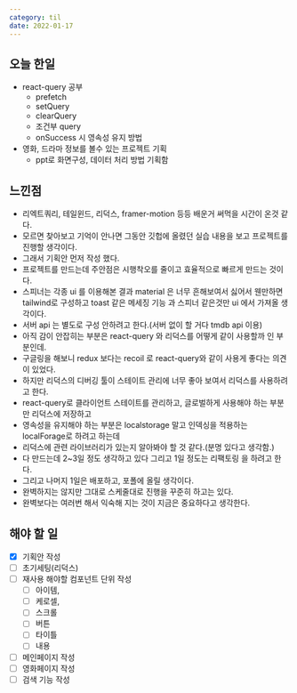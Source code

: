 ```yaml
---
category: til
date: 2022-01-17
---
```


## 오늘 한일

- react-query 공부
  - prefetch
  - setQuery
  - clearQuery
  - 조건부 query
  - onSuccess 시 영속성 유지 방법
- 영화, 드라마 정보를 볼수 있는 프로젝트 기획
  - ppt로 화면구성, 데이터 처리 방법 기획함

## 느낀점

- 리엑트쿼리, 테일윈드, 리덕스, framer-motion 등등 배운거 써먹을 시간이 온것 같다.
- 모르면 찾아보고 기억이 안나면 그동안 깃헙에 올렸던 실습 내용을 보고 프로젝트를 진행할 생각이다.
- 그래서 기획안 먼저 작성 했다.
- 프로젝트를 만드는데 주안점은 시행착오를 줄이고 효율적으로 빠르게 만드는 것이다.
- 스피너는 각종 ui 를 이용해본 결과 material 은 너무 흔해보여서 싫어서 웬만하면 tailwind로 구성하고 toast 같은 메세징 기능 과 스피너 같은것만 ui 에서 가져올 생각이다.
- 서버 api 는 별도로 구성 안하려고 한다.(서버 없이 할 거다 tmdb api 이용)
- 아직 감이 안잡히는 부분은 react-query 와 리덕스를 어떻게 같이 사용할까 인 부분인데.
- 구글링을 해보니 redux 보다는 recoil 로 react-query와 같이 사용게 좋다는 의견이 있었다.
- 하지만 리덕스의 디버깅 툴이 스테이트 관리에 너무 좋아 보여서 리덕스를 사용하려고 한다.
- react-query로 클라이언트 스테이트를 관리하고, 글로벌하게 사용해야 하는 부분만 리덕스에 저장하고
- 영속성을 유지해야 하는 부분은 localstorage 말고 인덱싱을 적용하는 localForage로 하려고 하는데
- 리덕스에 관련 라이브러리가 있는지 알아봐야 할 것 같다.(분명 있다고 생각함.)
- 다 만드는데 2~3일 정도 생각하고 있다 그리고 1일 정도는 리팩토링 을 하려고 한다.
- 그리고 나머지 1일은 배포하고, 포폴에 올릴 생각이다.
- 완벽하지는 않지만 그대로 스케줄대로 진행을 꾸준히 하고는 있다.
- 완벽보다는 여러번 해서 익숙해 지는 것이 지금은 중요하다고 생각한다.

## 해야 할 일

- [x] 기획안 작성
- [ ] 초기세팅(리덕스)
- [ ] 재사용 해야할 컴포넌트 단위 작성
  - [ ] 아이템,
  - [ ] 케로셀,
  - [ ] 스크롤
  - [ ] 버튼
  - [ ] 타이틀
  - [ ] 내용
- [ ] 메인페이지 작성
- [ ] 영화페이지 작성
- [ ] 검색 기능 작성
